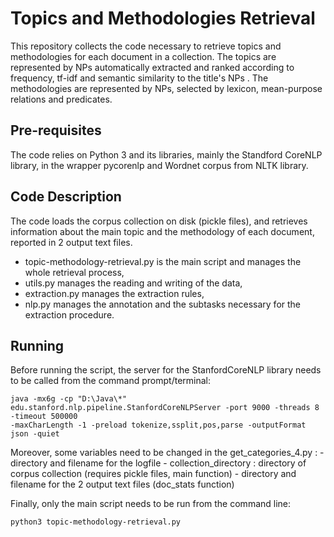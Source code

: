 # Topics and Methodologies Retrieval
This repository collects the code necessary to retrieve topics and methodologies for each document in a collection.
The topics are represented by NPs automatically extracted and ranked according to frequency, tf-idf and semantic similarity to the title's NPs .
The methodologies are represented by NPs, selected by lexicon, mean-purpose relations and predicates.

## Pre-requisites
The code relies on Python 3 and its libraries, mainly the Standford CoreNLP library, in the wrapper pycorenlp and Wordnet corpus from NLTK library.

## Code Description
The code loads the corpus collection on disk (pickle files),
and retrieves information about the main topic and the methodology of each document,
reported in 2 output text files.

- topic-methodology-retrieval.py is the main script and manages the whole retrieval process,
- utils.py manages the reading and writing of the data,
- extraction.py manages the extraction rules,
- nlp.py manages the annotation and the subtasks necessary for the extraction procedure.

## Running
Before running the script, the server for the StanfordCoreNLP library needs to be called from the command prompt/terminal:
```
java -mx6g -cp "D:\Java\*" edu.stanford.nlp.pipeline.StanfordCoreNLPServer -port 9000 -threads 8 -timeout 500000 
-maxCharLength -1 -preload tokenize,ssplit,pos,parse -outputFormat json -quiet
```


Moreover, some variables need to be changed in the get_categories_4.py :
    - directory and filename for the logfile 
    - collection_directory : directory of corpus collection (requires pickle files, main function) 
    - directory and filename for the 2 output text files (doc_stats  function)
    
Finally, only the main script needs to be run from the command line:

```
python3 topic-methodology-retrieval.py
```


